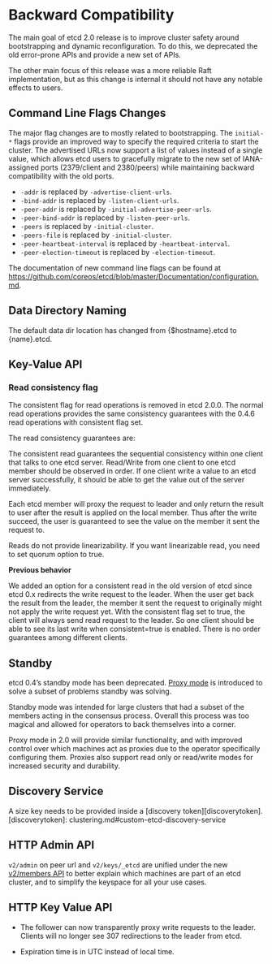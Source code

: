 # Backward Compatibility

The main goal of etcd 2.0 release is to improve cluster safety around bootstrapping and dynamic reconfiguration. To do this, we deprecated the old error-prone APIs and provide a new set of APIs.

The other main focus of this release was a more reliable Raft implementation, but as this change is internal it should not have any notable effects to users.

## Command Line Flags Changes

The major flag changes are to mostly related to bootstrapping. The `initial-*` flags provide an improved way to specify the required criteria to start the cluster. The advertised URLs now support a list of values instead of a single value, which allows etcd users to gracefully migrate to the new set of IANA-assigned ports (2379/client and 2380/peers) while maintaining backward compatibility with the old ports.

 - `-addr` is replaced by `-advertise-client-urls`.
 - `-bind-addr` is replaced by `-listen-client-urls`.
 - `-peer-addr` is replaced by `-initial-advertise-peer-urls`.
 - `-peer-bind-addr` is replaced by `-listen-peer-urls`.
 - `-peers` is replaced by `-initial-cluster`.
 - `-peers-file` is replaced by `-initial-cluster`.
 - `-peer-heartbeat-interval` is replaced by `-heartbeat-interval`.
 - `-peer-election-timeout` is replaced by `-election-timeout`.

The documentation of new command line flags can be found at
https://github.com/coreos/etcd/blob/master/Documentation/configuration.md.

## Data Directory Naming

The default data dir location has changed from {$hostname}.etcd to {name}.etcd.

## Key-Value API

### Read consistency flag

The consistent flag for read operations is removed in etcd 2.0.0. The normal read operations provides the same consistency guarantees with the 0.4.6 read operations with consistent flag set.

The read consistency guarantees are:

The consistent read guarantees the sequential consistency within one client that talks to one etcd server. Read/Write from one client to one etcd member should be observed in order. If one client write a value to an etcd server successfully, it should be able to get the value out of the server immediately. 

Each etcd member will proxy the request to leader and only return the result to user after the result is applied on the local member. Thus after the write succeed, the user is guaranteed to see the value on the member it sent the request to.

Reads do not provide linearizability. If you want linearizable read, you need to set quorum option to true.

**Previous behavior**

We added an option for a consistent read in the old version of etcd since etcd 0.x redirects the write request to the leader. When the user get back the result from the leader, the member it sent the request to originally might not apply the write request yet. With the consistent flag set to true, the client will always send read request to the leader. So one client should be able to see its last write when consistent=true is enabled. There is no order guarantees among different clients.


## Standby

etcd 0.4’s standby mode has been deprecated. [Proxy mode][proxymode] is introduced to solve a subset of problems standby was solving.

Standby mode was intended for large clusters that had a subset of the members acting in the consensus process. Overall this process was too magical and allowed for operators to back themselves into a corner.

Proxy mode in 2.0 will provide similar functionality, and with improved control over which machines act as proxies due to the operator specifically configuring them. Proxies also support read only or read/write modes for increased security and durability.

[proxymode]: proxy.md

## Discovery Service

A size key needs to be provided inside a [discovery token][discoverytoken].
[discoverytoken]: clustering.md#custom-etcd-discovery-service

## HTTP Admin API

`v2/admin` on peer url and `v2/keys/_etcd` are unified under the new [v2/members API][members-api] to better explain which machines are part of an etcd cluster, and to simplify the keyspace for all your use cases.

[members-api]: members_api.md

## HTTP Key Value API
- The follower can now transparently proxy write requests to the leader. Clients will no longer see 307 redirections to the leader from etcd.

- Expiration time is in UTC instead of local time.

